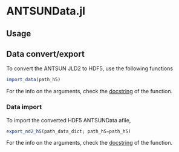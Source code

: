 # ANTSUNData.jl
## Usage
## Data convert/export
To convert the ANTSUN JLD2 to HDF5, use the following functions
```julia
import_data(path_h5)
```
For the info on the arguments, check the [docstring](https://github.com/flavell-lab/ANTSUNData.jl/blob/6c941055c35c64ffb29be2dfcb86a7122830f840/src/data_h5.jl#L100) of the function.

### Data import
To import the converted HDF5 ANTSUNData afile,
```julia
export_nd2_h5(path_data_dict; path_h5=path_h5)
```

For the info on the arguments, check the [docstring](https://github.com/flavell-lab/ANTSUNData.jl/blob/6c941055c35c64ffb29be2dfcb86a7122830f840/src/data_h5.jl#L3) of the function.

